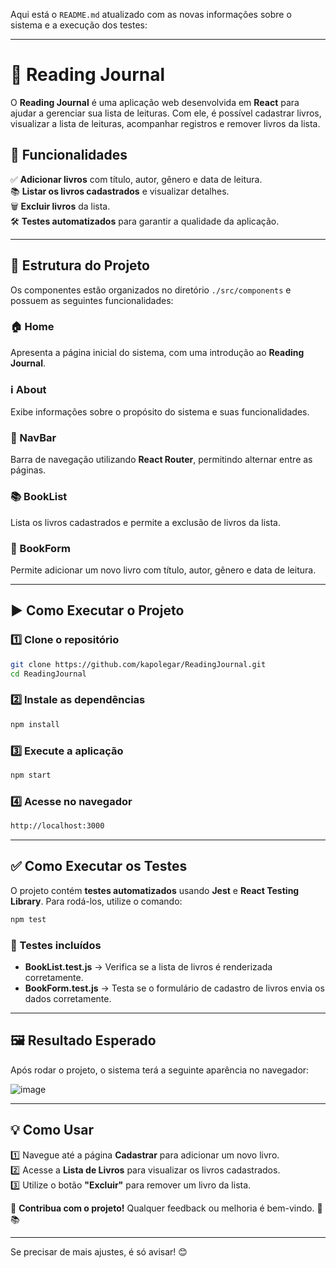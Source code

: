 Aqui está o `README.md` atualizado com as novas informações sobre o sistema e a execução dos testes:  

---

# 📖 Reading Journal  

O **Reading Journal** é uma aplicação web desenvolvida em **React** para ajudar a gerenciar sua lista de leituras. Com ele, é possível cadastrar livros, visualizar a lista de leituras, acompanhar registros e remover livros da lista.  

## 🚀 Funcionalidades  

✅ **Adicionar livros** com título, autor, gênero e data de leitura.  
📚 **Listar os livros cadastrados** e visualizar detalhes.  
🗑️ **Excluir livros** da lista.  
🛠️ **Testes automatizados** para garantir a qualidade da aplicação.  

---

## 📂 Estrutura do Projeto  

Os componentes estão organizados no diretório `./src/components` e possuem as seguintes funcionalidades:  

### 🏠 Home  
Apresenta a página inicial do sistema, com uma introdução ao **Reading Journal**.  

### ℹ️ About  
Exibe informações sobre o propósito do sistema e suas funcionalidades.  

### 🔗 NavBar  
Barra de navegação utilizando **React Router**, permitindo alternar entre as páginas.  

### 📚 BookList  
Lista os livros cadastrados e permite a exclusão de livros da lista.  

### 📝 BookForm  
Permite adicionar um novo livro com título, autor, gênero e data de leitura.  

---

## ▶️ Como Executar o Projeto  

### 1️⃣ Clone o repositório  
```sh
git clone https://github.com/kapolegar/ReadingJournal.git
cd ReadingJournal
```  

### 2️⃣ Instale as dependências  
```sh
npm install
```  

### 3️⃣ Execute a aplicação  
```sh
npm start
```  

### 4️⃣ Acesse no navegador  
```sh
http://localhost:3000
```  

---

## ✅ Como Executar os Testes  

O projeto contém **testes automatizados** usando **Jest** e **React Testing Library**. Para rodá-los, utilize o comando:  

```sh
npm test
```  

### 🔎 Testes incluídos  
- **BookList.test.js** → Verifica se a lista de livros é renderizada corretamente.  
- **BookForm.test.js** → Testa se o formulário de cadastro de livros envia os dados corretamente.  

---

## 🖼️ Resultado Esperado  

Após rodar o projeto, o sistema terá a seguinte aparência no navegador:  

![image](https://github.com/user-attachments/assets/16c6990a-d0ea-424c-a761-94d256c203e2)  

---

## 💡 Como Usar  

1️⃣ Navegue até a página **Cadastrar** para adicionar um novo livro.  
2️⃣ Acesse a **Lista de Livros** para visualizar os livros cadastrados.  
3️⃣ Utilize o botão **"Excluir"** para remover um livro da lista.  

🔗 **Contribua com o projeto!** Qualquer feedback ou melhoria é bem-vindo. 🚀📚  

---

Se precisar de mais ajustes, é só avisar! 😊